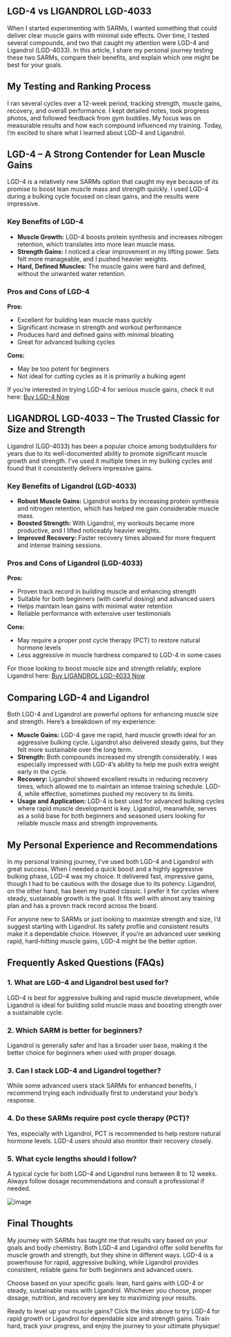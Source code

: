 <article>
  <h1>LGD-4 vs LIGANDROL LGD-4033</h1>
  <p>
    When I started experimenting with SARMs, I wanted something that could deliver clear muscle gains with minimal side effects. Over time, I tested several compounds, and two that caught my attention were LGD-4 and Ligandrol (LGD-4033). In this article, I share my personal journey testing these two SARMs, compare their benefits, and explain which one might be best for your goals.
  </p>

  <h2>My Testing and Ranking Process</h2>
  <p>
    I ran several cycles over a 12-week period, tracking strength, muscle gains, recovery, and overall performance. I kept detailed notes, took progress photos, and followed feedback from gym buddies. My focus was on measurable results and how each compound influenced my training. Today, I’m excited to share what I learned about LGD-4 and Ligandrol.
  </p>

  <h2>LGD-4 – A Strong Contender for Lean Muscle Gains</h2>
  <p>
    LGD-4 is a relatively new SARMs option that caught my eye because of its promise to boost lean muscle mass and strength quickly. I used LGD-4 during a bulking cycle focused on clean gains, and the results were impressive.
  </p>
  
  <h3>Key Benefits of LGD-4</h3>
  <ul>
    <li><strong>Muscle Growth:</strong> LGD-4 boosts protein synthesis and increases nitrogen retention, which translates into more lean muscle mass.</li>
    <li><strong>Strength Gains:</strong> I noticed a clear improvement in my lifting power. Sets felt more manageable, and I pushed heavier weights.</li>
    <li><strong>Hard, Defined Muscles:</strong> The muscle gains were hard and defined, without the unwanted water retention.</li>
  </ul>
  
  <h3>Pros and Cons of LGD-4</h3>
  <p><strong>Pros:</strong></p>
  <ul>
    <li>Excellent for building lean muscle mass quickly</li>
    <li>Significant increase in strength and workout performance</li>
    <li>Produces hard and defined gains with minimal bloating</li>
    <li>Great for advanced bulking cycles</li>
  </ul>
  <p><strong>Cons:</strong></p>
  <ul>
    <li>May be too potent for beginners</li>
    <li>Not ideal for cutting cycles as it is primarily a bulking agent</li>
  </ul>
  
  <p>
    If you’re interested in trying LGD-4 for serious muscle gains, check it out here:
    <a href="https://www.chemyo.com/lgd4/?campaign=github&ref=166" target="_blank" rel="nofollow">Buy LGD-4 Now</a>
  </p>
  
  <h2>LIGANDROL LGD-4033 – The Trusted Classic for Size and Strength</h2>
  <p>
    Ligandrol (LGD-4033) has been a popular choice among bodybuilders for years due to its well-documented ability to promote significant muscle growth and strength. I’ve used it multiple times in my bulking cycles and found that it consistently delivers impressive gains.
  </p>
  
  <h3>Key Benefits of Ligandrol (LGD-4033)</h3>
  <ul>
    <li><strong>Robust Muscle Gains:</strong> Ligandrol works by increasing protein synthesis and nitrogen retention, which has helped me gain considerable muscle mass.</li>
    <li><strong>Boosted Strength:</strong> With Ligandrol, my workouts became more productive, and I lifted noticeably heavier weights.</li>
    <li><strong>Improved Recovery:</strong> Faster recovery times allowed for more frequent and intense training sessions.</li>
  </ul>
  
  <h3>Pros and Cons of Ligandrol (LGD-4033)</h3>
  <p><strong>Pros:</strong></p>
  <ul>
    <li>Proven track record in building muscle and enhancing strength</li>
    <li>Suitable for both beginners (with careful dosing) and advanced users</li>
    <li>Helps maintain lean gains with minimal water retention</li>
    <li>Reliable performance with extensive user testimonials</li>
  </ul>
  <p><strong>Cons:</strong></p>
  <ul>
    <li>May require a proper post cycle therapy (PCT) to restore natural hormone levels</li>
    <li>Less aggressive in muscle hardness compared to LGD-4 in some cases</li>
  </ul>
  
  <p>
    For those looking to boost muscle size and strength reliably, explore Ligandrol here:
    <a href="https://www.wb22trk.com/cmp/MJH8GQ/4G6N97/?source_id=github" target="_blank" rel="nofollow">Buy LIGANDROL LGD-4033 Now</a>
  </p>
  
  <h2>Comparing LGD-4 and Ligandrol</h2>
  <p>
    Both LGD-4 and Ligandrol are powerful options for enhancing muscle size and strength. Here’s a breakdown of my experience:
  </p>
  <ul>
    <li>
      <strong>Muscle Gains:</strong> LGD-4 gave me rapid, hard muscle growth ideal for an aggressive bulking cycle. Ligandrol also delivered steady gains, but they felt more sustainable over the long term.
    </li>
    <li>
      <strong>Strength:</strong> Both compounds increased my strength considerably. I was especially impressed with LGD-4’s ability to help me push extra weight early in the cycle.
    </li>
    <li>
      <strong>Recovery:</strong> Ligandrol showed excellent results in reducing recovery times, which allowed me to maintain an intense training schedule. LGD-4, while effective, sometimes pushed my recovery to its limits.
    </li>
    <li>
      <strong>Usage and Application:</strong> LGD-4 is best used for advanced bulking cycles where rapid muscle development is key. Ligandrol, meanwhile, serves as a solid base for both beginners and seasoned users looking for reliable muscle mass and strength improvements.
    </li>
  </ul>
  
  <h2>My Personal Experience and Recommendations</h2>
  <p>
    In my personal training journey, I've used both LGD-4 and Ligandrol with great success. When I needed a quick boost and a highly aggressive bulking phase, LGD-4 was my choice. It delivered fast, impressive gains, though I had to be cautious with the dosage due to its potency. Ligandrol, on the other hand, has been my trusted classic. I prefer it for cycles where steady, sustainable growth is the goal. It fits well with almost any training plan and has a proven track record across the board.
  </p>
  <p>
    For anyone new to SARMs or just looking to maximize strength and size, I’d suggest starting with Ligandrol. Its safety profile and consistent results make it a dependable choice. However, if you’re an advanced user seeking rapid, hard-hitting muscle gains, LGD-4 might be the better option.
  </p>
  
  <h2>Frequently Asked Questions (FAQs)</h2>
  <h3>1. What are LGD-4 and Ligandrol best used for?</h3>
  <p>
    LGD-4 is best for aggressive bulking and rapid muscle development, while Ligandrol is ideal for building solid muscle mass and boosting strength over a sustainable cycle.
  </p>
  
  <h3>2. Which SARM is better for beginners?</h3>
  <p>
    Ligandrol is generally safer and has a broader user base, making it the better choice for beginners when used with proper dosage.
  </p>
  
  <h3>3. Can I stack LGD-4 and Ligandrol together?</h3>
  <p>
    While some advanced users stack SARMs for enhanced benefits, I recommend trying each individually first to understand your body’s response.
  </p>
  
  <h3>4. Do these SARMs require post cycle therapy (PCT)?</h3>
  <p>
    Yes, especially with Ligandrol, PCT is recommended to help restore natural hormone levels. LGD-4 users should also monitor their recovery closely.
  </p>
  
  <h3>5. What cycle lengths should I follow?</h3>
  <p>
    A typical cycle for both LGD-4 and Ligandrol runs between 8 to 12 weeks. Always follow dosage recommendations and consult a professional if needed.
  </p>

![image](https://github.com/user-attachments/assets/64bee316-b1e8-4519-88d8-eba4b37b0dad)

  <h2>Final Thoughts</h2>
  <p>
    My journey with SARMs has taught me that results vary based on your goals and body chemistry. Both LGD-4 and Ligandrol offer solid benefits for muscle growth and strength, but they shine in different ways. LGD-4 is a powerhouse for rapid, aggressive bulking, while Ligandrol provides consistent, reliable gains for both beginners and advanced users.
  </p>
  <p>
    Choose based on your specific goals: lean, hard gains with LGD-4 or steady, sustainable mass with Ligandrol. Whichever you choose, proper dosage, nutrition, and recovery are key to maximizing your results.
  </p>
  <p>
    Ready to level up your muscle gains? Click the links above to try LGD-4 for rapid growth or Ligandrol for dependable size and strength gains. Train hard, track your progress, and enjoy the journey to your ultimate physique!
  </p>
</article>
